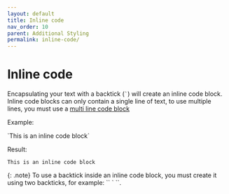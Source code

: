 ```yaml
---
layout: default
title: Inline code
nav_order: 10
parent: Additional Styling
permalink: inline-code/
---
```


# Inline code

Encapsulating your text with a backtick (`` ` ``) will create an inline code block. Inline code blocks can only contain a single line of text, to use multiple lines, you must use a [multi line code block](/discord/multiline-code)

Example:

\`This is an inline code block\`

Result:

`This is an inline code block`

{: .note}
To use a backtick inside an inline code block, you must create it using two backticks, for example: \`\` \` \`\`.